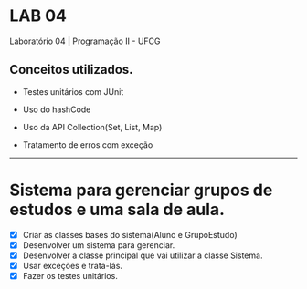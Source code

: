 # LAB 04
Laboratório 04 | Programação II - UFCG

Conceitos utilizados.
---------------

- Testes unitários com JUnit

- Uso do hashCode

- Uso da API Collection(Set, List, Map)

- Tratamento de erros com exceção

---------------
# Sistema para gerenciar grupos de estudos e uma sala de aula.

- [X] Criar as classes bases do sistema(Aluno e GrupoEstudo)
- [X] Desenvolver um sistema para gerenciar.
- [X] Desenvolver a classe principal que vai utilizar a classe Sistema.
- [X] Usar exceções e trata-lás.
- [X] Fazer os testes unitários.
